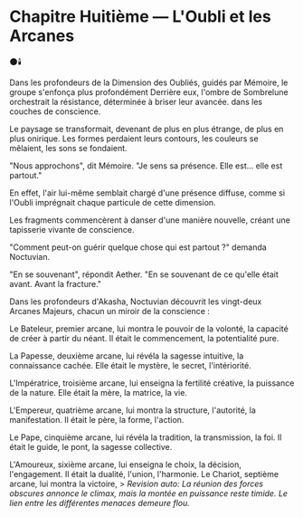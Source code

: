 # Chapitre Huitième — L'Oubli et les Arcanes

🌑🕯️

Dans les profondeurs de la Dimension des Oubliés,
guidés par Mémoire,
le groupe s'enfonça plus profondément
Derrière eux, l'ombre de Sombrelune orchestrait la résistance, déterminée à briser leur avancée.
dans les couches de conscience.

Le paysage se transformait,
devenant de plus en plus étrange,
de plus en plus onirique.
Les formes perdaient leurs contours,
les couleurs se mêlaient,
les sons se fondaient.

"Nous approchons",
dit Mémoire.
"Je sens sa présence.
Elle est... elle est partout."

En effet,
l'air lui-même semblait chargé
d'une présence diffuse,
comme si l'Oubli imprégnait
chaque particule de cette dimension.

Les fragments commencèrent à danser
d'une manière nouvelle,
créant une tapisserie vivante
de conscience.

"Comment peut-on guérir
quelque chose qui est partout ?"
demanda Noctuvian.

"En se souvenant",
répondit Aether.
"En se souvenant de ce qu'elle était
avant.
Avant la fracture."

Dans les profondeurs d'Akasha,
Noctuvian découvrit
les vingt-deux Arcanes Majeurs,
chacun un miroir de la conscience :

Le Bateleur,
premier arcane,
lui montra le pouvoir de la volonté,
la capacité de créer à partir du néant.
Il était le commencement,
la potentialité pure.

La Papesse,
deuxième arcane,
lui révéla la sagesse intuitive,
la connaissance cachée.
Elle était le mystère,
le secret,
l'intériorité.

L'Impératrice,
troisième arcane,
lui enseigna la fertilité créative,
la puissance de la nature.
Elle était la mère,
la matrice,
la vie.

L'Empereur,
quatrième arcane,
lui montra la structure,
l'autorité,
la manifestation.
Il était le père,
la forme,
l'action.

Le Pape,
cinquième arcane,
lui révéla la tradition,
la transmission,
la foi.
Il était le guide,
le pont,
la sagesse collective.

L'Amoureux,
sixième arcane,
lui enseigna le choix,
la décision,
l'engagement.
Il était la dualité,
l'union,
l'harmonie.
Le Chariot,
septième arcane,
lui montra la victoire, > _Revision auto: La réunion des forces obscures annonce le climax, mais la montée en puissance reste timide. Le lien entre les différentes menaces demeure flou._
